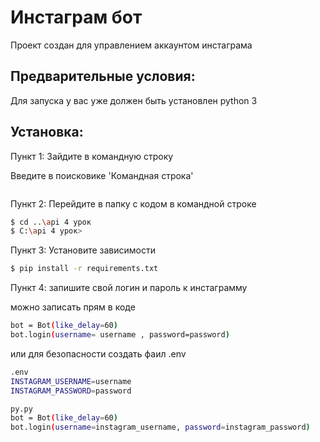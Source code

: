 # Инстаграм бот

Проект создан для управлением аккаунтом инстаграма

## Предварительные условия:

Для запуска у вас уже должен быть установлен  python 3

## Установка:

Пункт 1: Зайдите в командную строку 

Введите в поисковике 'Командная строка'

```bash
```
Пункт 2: Перейдите в папку с кодом в командной строке

```bash
$ cd ..\api 4 урок
$ C:\api 4 урок>
```

Пункт 3: Установите зависимости

```bash
$ pip install -r requirements.txt
```
Пункт 4: запишите свой логин и пароль к инстаграмму

можно записать прям в коде 

```bash
bot = Bot(like_delay=60)
bot.login(username= username , password=password)
```
или для безопасности создать фаил .env

```bash
.env
INSTAGRAM_USERNAME=username
INSTAGRAM_PASSWORD=password
```

```bash
py.py
bot = Bot(like_delay=60)
bot.login(username=instagram_username, password=instagram_password)
```
